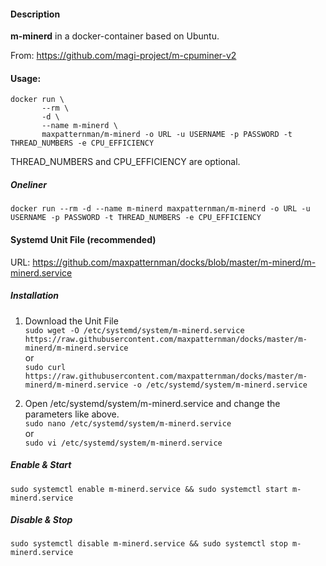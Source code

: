 #### Description

**m-minerd** in a docker-container based on Ubuntu.

From:
https://github.com/magi-project/m-cpuminer-v2

#### Usage:

    docker run \
           --rm \
           -d \
           --name m-minerd \
           maxpatternman/m-minerd -o URL -u USERNAME -p PASSWORD -t THREAD_NUMBERS -e CPU_EFFICIENCY

THREAD_NUMBERS and CPU_EFFICIENCY are optional.

##### Oneliner
`docker run --rm -d --name m-minerd maxpatternman/m-minerd -o URL -u USERNAME -p PASSWORD -t THREAD_NUMBERS -e CPU_EFFICIENCY`

#### Systemd Unit File (recommended)

URL: https://github.com/maxpatternman/docks/blob/master/m-minerd/m-minerd.service

##### Installation

1. Download the Unit File  
`sudo wget -O /etc/systemd/system/m-minerd.service https://raw.githubusercontent.com/maxpatternman/docks/master/m-minerd/m-minerd.service`  
or  
`sudo curl https://raw.githubusercontent.com/maxpatternman/docks/master/m-minerd/m-minerd.service -o /etc/systemd/system/m-minerd.service`

2. Open /etc/systemd/system/m-minerd.service and change the parameters like above.  
`sudo nano /etc/systemd/system/m-minerd.service`  
or  
`sudo vi /etc/systemd/system/m-minerd.service`

##### Enable & Start

`sudo systemctl enable m-minerd.service && sudo systemctl start m-minerd.service`

##### Disable & Stop

`sudo systemctl disable m-minerd.service && sudo systemctl stop m-minerd.service`
